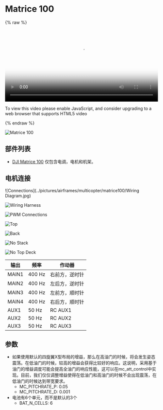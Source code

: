 # Matrice 100

{% raw %}
<video id="my-video" class="video-js" controls preload="auto" width="100%" 
poster="http://image84.360doc.com/DownloadImg/2015/04/1617/52474470_2.jpg" data-setup='{"aspectRatio":"16:9"}'>
  <source src="http://7xw24i.com1.z0.glb.clouddn.com/Matrice%20100%20pixhawk%20px4.mp4" type='video/mp4' >
  <p class="vjs-no-js">
    To view this video please enable JavaScript, and consider upgrading to a web browser that supports HTML5 video
  </p >
</video>
{% endraw %}

![Matrice 100](../pictures/airframes/multicopter/matrice100/Matrice100.jpg)

## 部件列表

- [DJI Matrice 100](http://store.dji.com/product/matrice-100) 仅包含电调，电机和机架。

## 电机连接

![Connections](../pictures/airframes/multicopter/matrice100/Wiring Diagram.jpg)

![Wiring Harness](../pictures/airframes/multicopter/matrice100/WiringHarness.jpg)

![PWM Connections](../pictures/airframes/multicopter/matrice100/PwmInput.jpg)

![Top](../pictures/airframes/multicopter/matrice100/Top.jpg)

![Back](../pictures/airframes/multicopter/matrice100/Back.jpg)

![No Stack](../pictures/airframes/multicopter/matrice100/NoStack.jpg)

![No Top Deck](../pictures/airframes/multicopter/matrice100/NoTopDeck.jpg)

| 输出    | 频率   | 作动器            |
| ------ | ------ | ---------------- |
| MAIN1  | 400 Hz | 右前方，逆时针     |
| MAIN2  | 400 Hz | 左后方，逆时针     |
| MAIN3  | 400 Hz | 左前方，顺时针     |
| MAIN4  | 400 Hz | 右后方，顺时针     |
| AUX1   | 50 Hz  | RC AUX1          |
| AUX2   | 50 Hz  | RC AUX2          |
| AUX3   | 50 Hz  | RC AUX3          |

## 参数

- 如果使用默认的四旋翼X型布局的增益，那么在高油门的时候，将会发生姿态震荡。在低油门的时候，较高的增益会获得比较好的响应。这说明，采用基于油门的增益调度可能会提高全油门的响应性能，这可以在mc_att_control中实现。目前，我们仅仅调整增益使得在低油门和高油门的时候不会出现震荡，在低油门的时候达到带宽要求。
  - MC_PITCHRATE_P: 0.05
  - MC_PITCHRATE_D: 0.001
- 电池有6个单元，而不是默认的3个
  - BAT_N_CELLS: 6